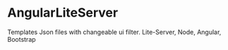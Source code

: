 # AngularLiteServer
Templates Json files with changeable ui filter. Lite-Server, Node, Angular, Bootstrap
